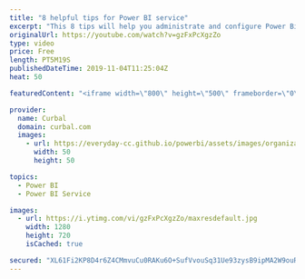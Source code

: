 ```yaml
---
title: "8 helpful tips for Power BI service"
excerpt: "This 8 tips will help you administrate and configure Power Bi service like a Pro. If you are not an admin, make sure you check it as some of the features are useful to you if they are configured :)  Here you can download all the pbix files: https://curbal.com/donwload-center  SUBSCRIBE to learn more"
originalUrl: https://youtube.com/watch?v=gzFxPcXgzZo
type: video
price: Free
length: PT5M19S
publishedDateTime: 2019-11-04T11:25:04Z
heat: 50

featuredContent: "<iframe width=\"800\" height=\"500\" frameborder=\"0\" src=\"https://www.youtube.com/embed/gzFxPcXgzZo\" allow=\"accelerometer; autoplay; encrypted-media; gyroscope; picture-in-picture\" allowfullscreen></iframe>"

provider:
  name: Curbal
  domain: curbal.com
  images:
    - url: https://everyday-cc.github.io/powerbi/assets/images/organizations/curbal.com-50x50.jpg
      width: 50
      height: 50

topics:
  - Power BI
  - Power BI Service

images:
  - url: https://i.ytimg.com/vi/gzFxPcXgzZo/maxresdefault.jpg
    width: 1280
    height: 720
    isCached: true

secured: "XL61Fi2KP8D4r6Z4CMmvuCu0RAKu6O+SufVvouSq31Ue93zysB9ipMA2W9ouRUi+shRz9gPattmDIhgOm4CtyUtC6uxeLpWRlfrmeA+fFT8XDgfKN2SxN/xZ4V++8sgfI0+8lh3xml50WTBFNFGRhP5z6PjINvRmuYi2oAj50WD+I1dqGxlsxW+vw6lfM6cBJ+ztho3udJvnYN/5ikTTZ5sjOJTUkE2BiSvOZwcyZ5+8bnNkxWZxpHOY6KL2v9oSj/aPIXdVzZeeos9J5szL1hrQesvBoM6TomYckN783roaF5EvmBoBfgzeQdz4MxeUerwHeOs+CuNKPiPedTHjpONDLoNgivpQNRIfOtNWjGvJ4bCoPFqLTKFeVe7k5XA/+WX2d010OE7ymHReJkDqm/DJEqRKC2U6XMN5BeW3BXo=;DV5GnocG0F2Tci1fvJGUdg=="
---
```


